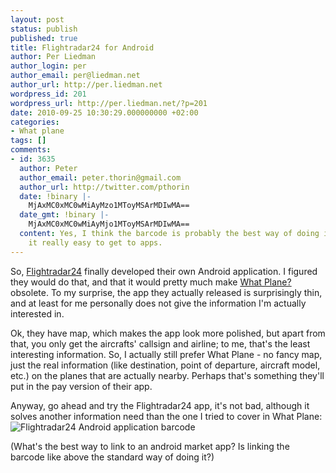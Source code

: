 ```yaml
---
layout: post
status: publish
published: true
title: Flightradar24 for Android
author: Per Liedman
author_login: per
author_email: per@liedman.net
author_url: http://per.liedman.net
wordpress_id: 201
wordpress_url: http://per.liedman.net/?p=201
date: 2010-09-25 10:30:29.000000000 +02:00
categories:
- What plane
tags: []
comments:
- id: 3635
  author: Peter
  author_email: peter.thorin@gmail.com
  author_url: http://twitter.com/pthorin
  date: !binary |-
    MjAxMC0xMC0wMiAyMzo1MToyMSArMDIwMA==
  date_gmt: !binary |-
    MjAxMC0xMC0wMiAyMjo1MToyMSArMDIwMA==
  content: Yes, I think the barcode is probably the best way of doing it, it makes
    it really easy to get to apps.
---
```

So, <a href="http://flightradar24.com">Flightradar24</a> finally developed their own Android application. I figured they would do that, and that it would pretty much make <a href="http://per.liedman.net/2010/07/26/what-plane/">What Plane?</a> obsolete. To my surprise, the app they actually released is surprisingly thin, and at least for me personally does not give the information I'm actually interested in.

Ok, they have map, which makes the app look more polished, but apart from that, you only get the aircrafts' callsign and airline; to me, that's the least interesting information. So, I actually still prefer What Plane - no fancy map, just the real information (like destination, point of departure, aircraft model, etc.) on the planes that are actually nearby. Perhaps that's something they'll put in the pay version of their app.

Anyway, go ahead and try the Flightradar24 app, it's not bad, although it solves another information need than the one I tried to cover in What Plane:
<img src="http://fs01.androidpit.info/aqr/x30/885630-1284562582851.png" alt="Flightradar24 Android application barcode" />

(What's the best way to link to an android market app? Is linking the barcode like above the standard way of doing it?)
